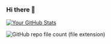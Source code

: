 ### Hi there 👋

[![Your GitHub Stats](https://github-readme-stats.vercel.app/api?username=grunde1234&show_icons=true&theme=radical)](https://github.com/YourGitHubUsername)



![GitHub repo file count (file extension)](https://img.shields.io/github/directory-file-count/:user/:repo/:path)
